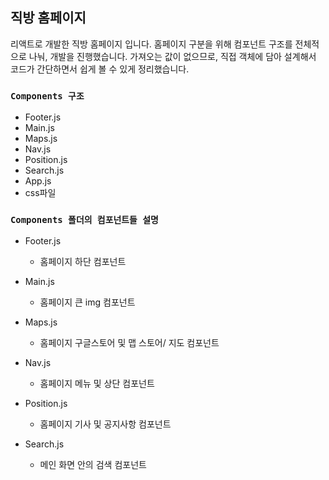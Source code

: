 ## 직방 홈페이지

리액트로 개발한 직방 홈페이지 입니다.
홈페이지 구분을 위해 컴포넌트 구조를 전체적으로 나눠, 개발을 진행했습니다. 가져오는 값이 없으므로, 직접 객체에 담아 설계해서 코드가 간단하면서 쉽게 볼 수 있게 정리했습니다. 

### `Components 구조`
* Footer.js 
* Main.js
* Maps.js
* Nav.js
* Position.js
* Search.js
* App.js
* css파일 

### `Components 폴더의 컴포넌트들 설명`
* Footer.js 
    * 홈페이지 하단 컴포넌트

* Main.js
    * 홈페이지 큰 img 컴포넌트

* Maps.js
    * 홈페이지 구글스토어 및 맵 스토어/ 지도 컴포넌트

* Nav.js
    * 홈페이지 메뉴 및 상단 컴포넌트

* Position.js
    * 홈페이지 기사 및 공지사항 컴포넌트

* Search.js
    * 메인 화면 안의 검색 컴포넌트

